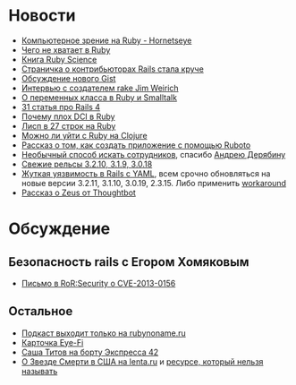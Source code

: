 # Новости
* [Компьютерное зрение на Ruby - Hornetseye](http://www.wedesoft.de/ruby-computer-vision-thesis.html)
* [Чего не хватает в Ruby](http://tonyarcieri.com/2012-the-year-rubyists-learned-to-stop-worrying-and-love-the-threads)
* [Книга Ruby Science](http://habrahabr.ru/post/162547/)
* [Страничка о контрибьюторах Rails стала круче](http://weblog.rubyonrails.org/2012/12/28/what-is-new-in-rails-contributors/)
* [Обсуждение нового Gist](http://www.ryandaigle.com/a/the-new-github-gists)
* [Интервью с создателем rake Jim Weirich](http://rubysource.com/an-interview-with-jim-weirich/)
* [О переменных класса в Ruby и Smalltalk](http://patshaughnessy.net/2012/12/17/ruby-smalltalk-and-class-variables)
* [31 статья про Rails 4](http://blog.remarkablelabs.com/2012/11/rails-4-countdown-to-2013)
* [Почему плох DCI в Ruby](http://tonyarcieri.com/dci-in-ruby-is-completely-broken)
* [Лисп в 27 строк на Ruby](http://fogus.github.com/ulithp/)
* [Можно ли уйти с Ruby на Clojure](http://briancarper.net/blog/536/clojure-from-a-ruby-perspective)
* [Рассказ о том, как создать приложение с помощью Ruboto](http://habrahabr.ru/post/165071/)
* [Необычный способ искать сотрудников](http://battle.platform45.com/), спасибо [Андрею Дерябину](https://twitter.com/aderyabin)
* [Свежие рельсы 3.2.10, 3.1.9, 3.0.18](http://weblog.rubyonrails.org/2013/1/2/Rails-3-2-10--3-1-9--and-3-0-18-have-been-released/)
* [Жуткая уязвимость в Rails с YAML](http://blog.codeclimate.com/blog/2013/01/10/rails-remote-code-execution-vulnerability-explained/),
  всем срочно обновляться на новые версии 3.2.11, 3.1.10, 3.0.19, 2.3.15. Либо применить
  [workaround](https://groups.google.com/forum/?fromgroups=#!topic/rubyonrails-security/60bkgvnSGTQ)
* [Рассказ о Zeus от Thoughtbot](http://robots.thoughtbot.com/post/40193452558/improving-rails-boot-time-with-zeus)

# Обсуждение

## Безопасность rails с Егором Хомяковым

* [Письмо в RoR:Security о CVE-2013-0156](https://groups.google.com/forum/?fromgroups=#!topic/rubyonrails-security/61bkgvnSGTQ)

## Остальное
* [Подкаст выходит только на rubynoname.ru](http://rubynoname.ru)
* [Карточка Eye-Fi](http://www.eye.fi/)
* [Саша Титов на борту Экспресса 42](http://express42.com/blog/2013-01-10-alexander-titov.html)
* [О Звезде Смерти в США на lenta.ru](http://lenta.ru/news/2013/01/12/nostar/) и [ресурсе, который нельзя называть](http://habrahabr.ru/post/165531/)
